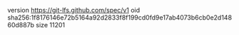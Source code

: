 version https://git-lfs.github.com/spec/v1
oid sha256:1f8176146e72b5164a92d2833f8f199cd0fd9e17ab4073b6cb0e2d14860d887b
size 11201
